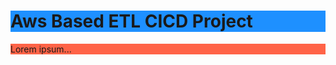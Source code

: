 <h1 style="background-color:DodgerBlue;">Aws Based ETL CICD Project</h1>


<p style="background-color:Tomato;">Lorem ipsum...</p>
